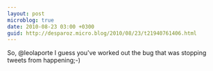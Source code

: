 ```yaml
---
layout: post
microblog: true
date: 2010-08-23 03:00 +0300
guid: http://desparoz.micro.blog/2010/08/23/t21940761406.html
---
```

So, @leolaporte I guess you've worked out the bug that was stopping tweets from happening;-)
